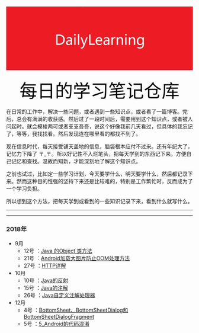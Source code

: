 ![Logo](img/header.jpg)
		

<p align="center">
	<font size="20" color="black">每日的学习笔记仓库</font>
</p>



在日常的工作中，解决一些问题，或者遇到一些知识点，或者看了一篇博客。完后，总会有满满的收获感。然后过了一段时间后，需要用到这个知识点，或者被人问起时。就会模棱两可或者支支吾吾，说这个好像我前几天看过，但具体的我忘记了，等等，我找找看。然后发现连在哪里看的都找不到了。  

现在信息时代，每天接受铺天盖地的信息，脑袋根本应付不过来。还有年纪大了，记忆力下降了 〒_〒。所以好记性不入烂笔头，把每天学到的东西记下来。方便自己记忆和查找。温故而知新，才能深刻地了解这个知识点。

之前也试过，比如定一些学习计划，今天要学什么，明天要学什么，然后都记录下来。然而这种目的性强的坚持下来还是比较难的，特别是工作繁忙时，反而成为了一个学习负担。

所以想到这个方法，把每天学到或看到的一些知识记录下来，看到什么就写什么。

  

---

---

###  2018年

+ 9月  
	+ 12号 ：[Java 的Object 类方法](https://github.com/Zeng-Ke/DailyLearning/blob/master/2018/9/12_Java%20%E7%9A%84Object%20%E7%B1%BB%E6%96%B9%E6%B3%95.md)    
	+ 21号 ：[Android加载大图片防止OOM处理方法](https://github.com/Zeng-Ke/DailyLearning/blob/master/2018/9/21_Android%E5%8A%A0%E8%BD%BD%E5%A4%A7%E5%9B%BE%E7%89%87%E9%98%B2%E6%AD%A2OOM%E5%A4%84%E7%90%86%E6%96%B9%E6%B3%95.md)
	+ 27号 ：[HTTP详解](https://github.com/Zeng-Ke/DailyLearning/blob/master/2018/9/27_HTTP%E8%AF%A6%E8%A7%A3.md)    
+ 10月  
	+ 10号 ：[Java的反射](https://github.com/Zeng-Ke/DailyLearning/blob/master/2018/10/10_Java%E5%8F%8D%E5%B0%84%E5%9F%BA%E6%9C%AC%E4%BD%BF%E7%94%A8.md) 
	+ 15号 ：[Java的注解](https://github.com/Zeng-Ke/DailyLearning/blob/master/2018/10/15_Java的注解.md)    
	+ 26号 ：[Java自定义注解处理器](https://github.com/Zeng-Ke/DailyLearning/blob/master/2018/10/26_Java自定义注解处理器.md)   
+ 12月  
	+ 4号 ：[BottomSheet、BottomSheetDialog和BottomSheetDialogFragment](https://github.com/Zeng-Ke/DailyLearning/blob/master/2018/12/4_BottomSheet、BottomSheetDialog和BottomSheetDialogFragment.md) 
	+ 5号 ：[5_Android的代码混淆](https://github.com/Zeng-Ke/DailyLearning/blob/master/2018/12/5_Android的代码混淆.md)    
	
 
 





















